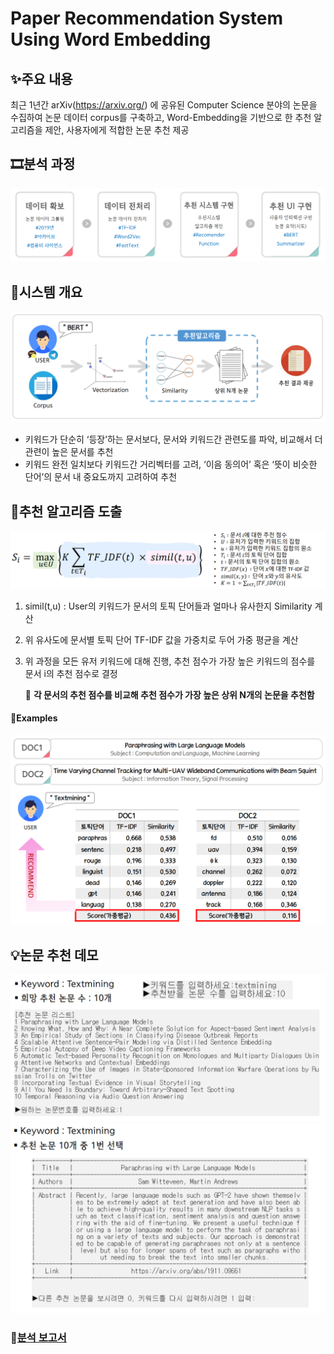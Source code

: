 # Paper Recommendation System Using Word Embedding

## ✨주요 내용

최근 1년간 arXiv(https://arxiv.org/) 에 공유된 Computer Science 분야의 논문을 수집하여 논문 데이터 corpus를 구축하고, Word-Embedding을 기반으로 한 추천 알고리즘을 제안, 사용자에게 적합한 논문 추천 제공

## 🎞분석 과정

![image-20210525012016547](https://github.com/JaeheeRyu/Paper-Recommendation-System-Using-Word-Embedding/blob/master/img/image-20210525012016547.png)

## 🎨시스템 개요

![image-20210525012150375](https://github.com/JaeheeRyu/Paper-Recommendation-System-Using-Word-Embedding/blob/master/img/image-20210525012150375.png)

- 키워드가 단순히 ‘등장’하는 문서보다, 문서와 키워드간 관련도를 파악, 비교해서 더 관련이 높은 문서를 추천
- 키워드 완전 일치보다 키워드간 거리벡터를 고려, ‘이음 동의어’ 혹은 ‘뜻이 비슷한 단어’의 문서 내 중요도까지 고려하여 추천

## 🎯추천 알고리즘 도출

![image-20210525012320047](https://github.com/JaeheeRyu/Paper-Recommendation-System-Using-Word-Embedding/blob/master/img/image-20210525012320047.png)

1. simil(t,u) : User의 키워드가 문서의 토픽 단어들과 얼마나 유사한지 Similarity 계산

2. 위 유사도에 문서별 토픽 단어 TF-IDF 값을 가중치로 두어 가중 평균을 계산

3. 위 과정을 모든 유저 키워드에 대해 진행, 추천 점수가 가장 높은 키워드의 점수를 문서 i의 추천 점수로 결정

   💫 **각 문서의 추천 점수를 비교해 추천 점수가 가장 높은 상위 N개의 논문을 추천함**

#### 💾Examples

![image-20210525012735736](https://github.com/JaeheeRyu/Paper-Recommendation-System-Using-Word-Embedding/blob/master/img/image-20210525012735736.png)

## 💡논문 추천 데모

![image-20210525012834073](https://github.com/JaeheeRyu/Paper-Recommendation-System-Using-Word-Embedding/blob/master/img/image-20210525012834073.png)![image-20210525012857304](https://github.com/JaeheeRyu/Paper-Recommendation-System-Using-Word-Embedding/blob/master/img/image-20210525012857304.png)

### 📖[분석 보고서](https://drive.google.com/file/d/1n_xb2lUp4jR5UUw6jDkdh50yStYAtRgO/view?usp=sharing)


